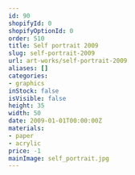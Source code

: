 ```yaml
---
id: 90
shopifyId: 0
shopifyOptionId: 0
order: 510
title: Self portrait 2009
slug: self-portrait-2009
url: art-works/self-portrait-2009
aliases: []
categories:
- graphics
inStock: false
isVisible: false
height: 35
width: 50
date: 2009-01-01T00:00:00Z
materials:
- paper
- acrylic
price: -1
mainImage: self_portrait.jpg
---
```

